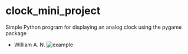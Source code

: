 # clock_mini_project
Simple Python program for displaying an analog clock using the pygame package

- William A. N.
![example](https://github.com/Nieeeb/clock_mini_project/assets/39679072/4e459de4-8215-4005-838f-1b9f1c1db2cc)
